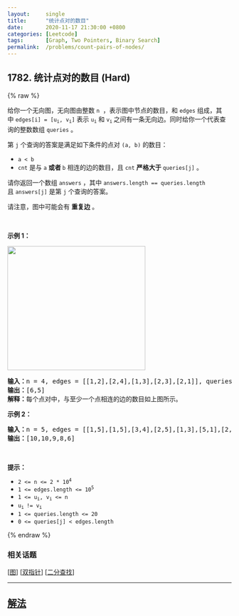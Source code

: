 ```yaml
---
layout:     single
title:      "统计点对的数目"
date:       2020-11-17 21:30:00 +0800
categories: [Leetcode]
tags:       [Graph, Two Pointers, Binary Search]
permalink:  /problems/count-pairs-of-nodes/
---
```


## 1782. 统计点对的数目 (Hard)

{% raw %}

<p>给你一个无向图，无向图由整数 <code>n</code>  ，表示图中节点的数目，和 <code>edges</code> 组成，其中 <code>edges[i] = [u<sub>i</sub>, v<sub>i</sub>]</code> 表示 <code>u<sub>i</sub></code> 和 <code>v<sub>i</sub></code><sub> </sub>之间有一条无向边。同时给你一个代表查询的整数数组 <code>queries</code> 。</p>

<p>第 <code>j</code> 个查询的答案是满足如下条件的点对 <code>(a, b)</code> 的数目：</p>

<ul>
	<li><code>a < b</code></li>
	<li><code>cnt</code> 是与 <code>a</code> <strong>或者 </strong><code>b</code> 相连的边的数目，且 <code>cnt</code> <strong>严格大于 </strong><code>queries[j]</code> 。</li>
</ul>

<p>请你返回一个数组 <code>answers</code> ，其中 <code>answers.length == queries.length</code> 且 <code>answers[j]</code> 是第 <code>j</code> 个查询的答案。</p>

<p>请注意，图中可能会有 <strong>重复边</strong> 。</p>

<p> </p>

<p><strong>示例 1：</strong></p>
<img alt="" src="https://pic.leetcode-cn.com/1614828447-GMnLVg-image.png" style="width: 310px; height: 278px;" />
<pre>
<b>输入：</b>n = 4, edges = [[1,2],[2,4],[1,3],[2,3],[2,1]], queries = [2,3]
<b>输出：</b>[6,5]
<b>解释：</b>每个点对中，与至少一个点相连的边的数目如上图所示。
</pre>

<p><strong>示例 2：</strong></p>

<pre>
<b>输入：</b>n = 5, edges = [[1,5],[1,5],[3,4],[2,5],[1,3],[5,1],[2,3],[2,5]], queries = [1,2,3,4,5]
<b>输出：</b>[10,10,9,8,6]
</pre>

<p> </p>

<p><strong>提示：</strong></p>

<ul>
	<li><code>2 <= n <= 2 * 10<sup>4</sup></code></li>
	<li><code>1 <= edges.length <= 10<sup>5</sup></code></li>
	<li><code>1 <= u<sub>i</sub>, v<sub>i</sub> <= n</code></li>
	<li><code>u<sub>i </sub>!= v<sub>i</sub></code></li>
	<li><code>1 <= queries.length <= 20</code></li>
	<li><code>0 <= queries[j] < edges.length</code></li>
</ul>

{% endraw %}

### 相关话题
  [[图](https://github.com/awesee/leetcode/tree/main/tag/graph/README.md)]
  [[双指针](https://github.com/awesee/leetcode/tree/main/tag/two-pointers/README.md)]
  [[二分查找](https://github.com/awesee/leetcode/tree/main/tag/binary-search/README.md)]

---

## [解法](https://github.com/awesee/leetcode/tree/main/problems/count-pairs-of-nodes)
